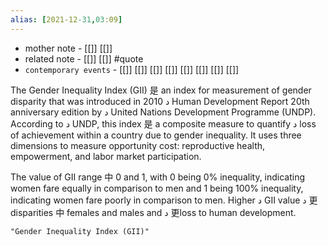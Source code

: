 ```yaml
---
alias: [2021-12-31,03:09]
---
```

- mother note - [[]] [[]]
- related note - [[]] [[]] #quote 
- `contemporary events` - [[]] [[]] [[]] [[]] [[]] [[]] [[]] [[]]

The Gender Inequality Index (GII) 是 an index for measurement of gender disparity that was introduced in د 2010 Human Development Report 20th anniversary edition by د United Nations Development Programme (UNDP). According to د UNDP, this index 是 a composite measure to quantify د loss of achievement within a country due to gender inequality. It uses three dimensions to measure opportunity cost: reproductive health, empowerment, and labor market participation.  
  
The value of GII range 中 0 and 1, with 0 being 0% inequality, indicating women fare equally in comparison to men and 1 being 100% inequality, indicating women fare poorly in comparison to men. Higher د GII value د 更 disparities 中 females and males and د 更loss to human development.

```query 2021-12-31 03:09
"Gender Inequality Index (GII)"
```
